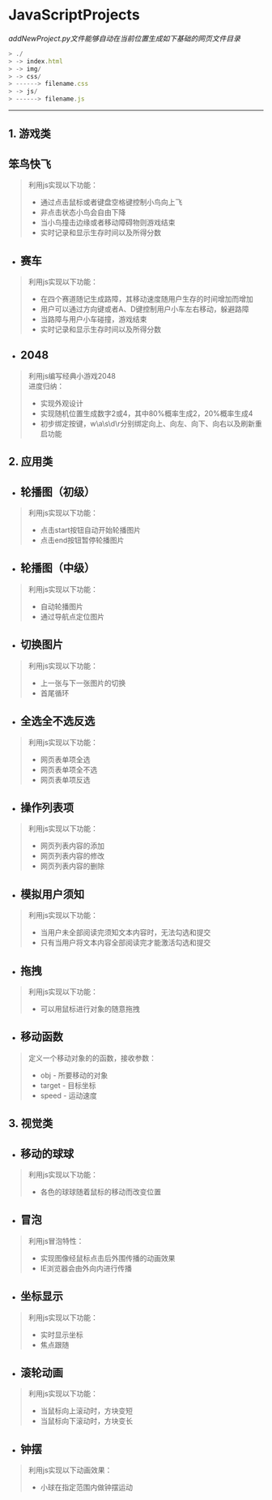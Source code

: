 # JavaScriptProjects
*addNewProject.py文件能够自动在当前位置生成如下基础的网页文件目录*  
```javascript
> ./   
> -> index.html   
> -> img/   
> -> css/   
> ------> filename.css  
> -> js/  
> ------> filename.js
```
***
## 1. 游戏类

## 笨鸟快飞
> 利用js实现以下功能：
> * 通过点击鼠标或者键盘空格键控制小鸟向上飞
> * 非点击状态小鸟会自由下降
> * 当小鸟撞击边缘或者移动障碍物则游戏结束
> * 实时记录和显示生存时间以及所得分数
* ## 赛车
> 利用js实现以下功能：
> * 在四个赛道随记生成路障，其移动速度随用户生存的时间增加而增加
> * 用户可以通过方向键或者A、D键控制用户小车左右移动，躲避路障
> * 当路障与用户小车碰撞，游戏结束
> * 实时记录和显示生存时间以及所得分数
* ## 2048
> 利用js编写经典小游戏2048   
> 进度归纳：
> * 实现外观设计
> * 实现随机位置生成数字2或4，其中80%概率生成2，20%概率生成4
> * 初步绑定按键，w\a\s\d\r分别绑定向上、向左、向下、向右以及刷新重启功能

## 2. 应用类

* ## 轮播图（初级）
> 利用js实现以下功能：
> * 点击start按钮自动开始轮播图片
> * 点击end按钮暂停轮播图片
* ## 轮播图（中级）
> 利用js实现以下功能：
> * 自动轮播图片
> * 通过导航点定位图片
* ## 切换图片
> 利用js实现以下功能：
> * 上一张与下一张图片的切换
> * 首尾循环
* ## 全选全不选反选
> 利用js实现以下功能：   
> * 网页表单项全选
> * 网页表单项全不选
> * 网页表单项反选
* ## 操作列表项
> 利用js实现以下功能：   
> * 网页列表内容的添加
> * 网页列表内容的修改
> * 网页列表内容的删除
* ## 模拟用户须知
> 利用js实现以下功能：   
> * 当用户未全部阅读完须知文本内容时，无法勾选和提交
> * 只有当用户将文本内容全部阅读完才能激活勾选和提交
* ## 拖拽
> 利用js实现以下功能：
> * 可以用鼠标进行对象的随意拖拽
* ## 移动函数
> 定义一个移动对象的的函数，接收参数：
> * obj - 所要移动的对象
> * target - 目标坐标
> * speed - 运动速度

## 3. 视觉类

* ## 移动的球球
> 利用js实现以下功能：
> * 各色的球球随着鼠标的移动而改变位置
* ## 冒泡
> 利用js冒泡特性：
> * 实现图像经鼠标点击后外围传播的动画效果
> * IE浏览器会由外向内进行传播
* ## 坐标显示
> 利用js实现以下功能：  
> * 实时显示坐标  
> * 焦点跟随
* ## 滚轮动画
> 利用js实现以下功能：
> * 当鼠标向上滚动时，方块变短
> * 当鼠标向下滚动时，方块变长

* ## 钟摆
> 利用js实现以下动画效果：
> * 小球在指定范围内做钟摆运动




